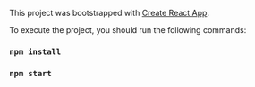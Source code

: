 This project was bootstrapped with [Create React App](https://github.com/facebook/create-react-app).

To execute the project, you should run the following commands:
### `npm install`
### `npm start`